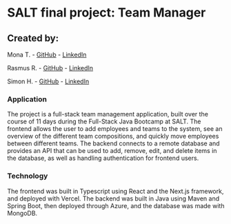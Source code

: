 # SALT final project: Team Manager

## Created by:

Mona T. - [GitHub](https://github.com/monatm) - [LinkedIn](https://www.linkedin.com/in/mona-talebian/)

Rasmus R. - [GitHub](https://github.com/r-ravantti) - [LinkedIn](https://www.linkedin.com/in/rasmus-ravantti-b06067112/)

Simon H. - [GitHub](https://github.com/simonhong2022) - [LinkedIn](https://www.linkedin.com/in/seongbong-hong-080293121/)

### Application
The project is a full-stack team management application, built over the course of 11 days during the Full-Stack Java Bootcamp at SALT. The frontend allows the user to add employees and teams to the system, see an overview of the different team compositions, and quickly move employees between different teams. The backend connects to a remote database and provides an API that can be used to add, remove, edit, and delete items in the database, as well as handling authentication for frontend users.


### Technology

The frontend was built in Typescript using React and the Next.js framework, and deployed with Vercel. The backend was built in Java using Maven and Spring Boot, then deployed through Azure, and the database was made with MongoDB.
